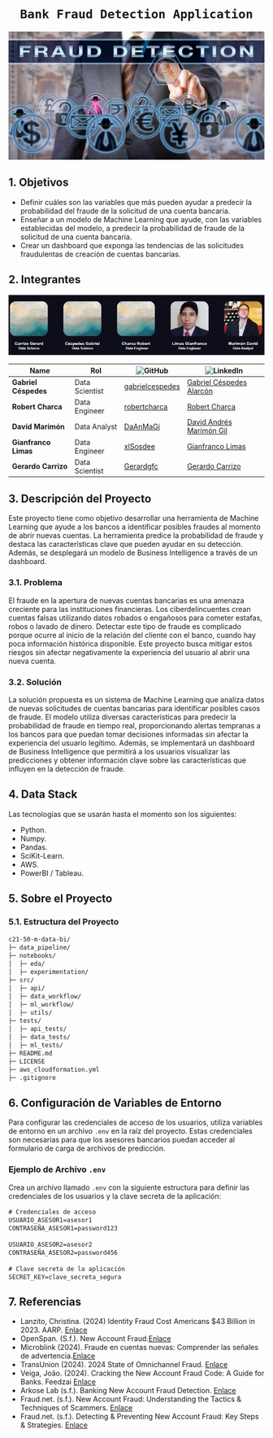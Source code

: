 # <h1 align=center>**`Bank Fraud Detection Application`**</h1>

<img src= 'src/fraude-financiero.jpg'>

## 1. Objetivos
- Definir cuáles son las variables que más pueden ayudar a predecir la probabilidad del fraude de la solicitud de una cuenta bancaria.
- Enseñar a un modelo de Machine Learning que ayude, con las variables establecidas del modelo, a predecir la probabilidad de fraude de la solicitud de una cuenta bancaria.
- Crear un dashboard que exponga las tendencias de las solicitudes fraudulentas de creación de cuentas bancarias.

## 2. Integrantes

<p align="center">
  <img src="src/integrantes.jpeg">
</p>


<div align="center">

<table>
  <thead>
    <tr>
      <th>Name</th>
      <th>Rol</th>
      <th><img src="https://img.shields.io/badge/GitHub-181717?style=flat-square&logo=github&logoColor=white" alt="GitHub"></th>
      <th><img src="https://img.shields.io/badge/linkedin-%231DA1F2.svg?style=for-the-badge&logo=linkedin&logoColor=white" alt="LinkedIn"></th>
    </tr>
  </thead>
  <tbody>
    <tr>
      <td><b>Gabriel Céspedes</b></td>
      <td>Data Scientist</td>
      <td><a href="https://github.com/gabrielcespedes">gabrielcespedes</a></td>
      <td><a href="https://www.linkedin.com/in/gabriel-cespedes-alarcon/">Gabriel Céspedes Alarcón</a></td>
    </tr>
    <tr>
      <td><b>Robert Charca</b></td>
      <td>Data Engineer</td>
      <td><a href="https://github.com/robertcharca">robertcharca</a></td>
      <td><a href="https://www.linkedin.com/in/robert-charca-123b28293/">Robert Charca</a></td>
    </tr>
    <tr>
      <td><b>David Marimón</b></td>
      <td>Data Analyst</td>
      <td><a href="https://github.com/DaAnMaGi">DaAnMaGi</a></td>
      <td><a href="https://www.linkedin.com/in/daanmagi/">David Andrés Marimón Gil</a></td>
    </tr>
    <tr>
      <td><b>Gianfranco Limas</b></td>
      <td>Data Engineer</td>
      <td><a href="https://github.com/xlSosdee">xlSosdee</a></td>
      <td><a href="https://www.linkedin.com/in/gianfranco-limas/">Gianfranco Limas</a></td>
    </tr>
    <tr>
      <td><b>Gerardo Carrizo</b></td>
      <td>Data Scientist</td>
      <td><a href="https://github.com/Gerardgfc">Gerardgfc</a></td>
      <td><a href="https://www.linkedin.com/in/gerardo-carrizo/">Gerardo Carrizo</a></td>
    </tr>
  </tbody>
</table>

</div>

## 3. Descripción del Proyecto
Este proyecto tiene como objetivo desarrollar una herramienta de Machine Learning que ayude a los bancos a identificar posibles fraudes al momento de abrir nuevas cuentas. La herramienta predice la probabilidad de fraude y destaca las características clave que pueden ayudar en su detección. Además, se desplegará un modelo de Business Intelligence a través de un dashboard.

### 3.1. Problema
El fraude en la apertura de nuevas cuentas bancarias es una amenaza creciente para las instituciones financieras. Los ciberdelincuentes crean cuentas falsas utilizando datos robados o engañosos para cometer estafas, robos o lavado de dinero. Detectar este tipo de fraude es complicado porque ocurre al inicio de la relación del cliente con el banco, cuando hay poca información histórica disponible. Este proyecto busca mitigar estos riesgos sin afectar negativamente la experiencia del usuario al abrir una nueva cuenta.

### 3.2. Solución
La solución propuesta es un sistema de Machine Learning que analiza datos de nuevas solicitudes de cuentas bancarias para identificar posibles casos de fraude. El modelo utiliza diversas características para predecir la probabilidad de fraude en tiempo real, proporcionando alertas tempranas a los bancos para que puedan tomar decisiones informadas sin afectar la experiencia del usuario legítimo. Además, se implementará un dashboard de Business Intelligence que permitirá a los usuarios visualizar las predicciones y obtener información clave sobre las características que influyen en la detección de fraude.

## 4. Data Stack
Las tecnologías que se usarán hasta el momento son los siguientes:
- Python.
- Numpy.
- Pandas.
- SciKit-Learn.
- AWS.
- PowerBI / Tableau.


## 5. Sobre el Proyecto

### 5.1. Estructura del Proyecto
```
c21-50-m-data-bi/
├─ data_pipeline/
├─ notebooks/
│  ├─ eda/
│  ├─ experimentation/
├─ src/
│  ├─ api/
│  ├─ data_workflow/
│  ├─ ml_workflow/
│  ├─ utils/
├─ tests/
│  ├─ api_tests/
│  ├─ data_tests/
│  ├─ ml_tests/
├─ README.md
├─ LICENSE
├─ aws_cloudformation.yml
├─ .gitignore

```

## 6. Configuración de Variables de Entorno

Para configurar las credenciales de acceso de los usuarios, utiliza variables de entorno en un archivo `.env` en la raíz del proyecto. Estas credenciales son necesarias para que los asesores bancarios puedan acceder al formulario de carga de archivos de predicción.

### Ejemplo de Archivo `.env`

Crea un archivo llamado `.env` con la siguiente estructura para definir las credenciales de los usuarios y la clave secreta de la aplicación:

```plaintext
# Credenciales de acceso
USUARIO_ASESOR1=asesor1
CONTRASEÑA_ASESOR1=password123

USUARIO_ASESOR2=asesor2
CONTRASEÑA_ASESOR2=password456

# Clave secreta de la aplicación
SECRET_KEY=clave_secreta_segura
```

## 7. Referencias
- Lanzito, Christina. (2024) Identity Fraud Cost Americans $43 Billion in 2023. AARP. [Enlace](https://www.aarp.org/money/scams-fraud/info-2024/identity-fraud-report.html)
- OpenSpan. (S.f.). New Account Fraud.[Enlace](https://www.onespan.com/topics/new-account-fraud)
- Microblink (2024). Fraude en cuentas nuevas: Comprender las señales de advertencia.[Enlace](https://microblink.com/es/resources/blog/fraude-en-cuentas-nuevas-comprender-las-senales-de-advertencia/#:~:text=A%20veces%20llamado%20%C2%ABfraude%20de,u%20obtenida%20mediante%20ingenier%C3%ADa%20social.)
- TransUnion (2024). 2024 State of Omnichannel Fraud. [Enlace](https://www.transunion.com/report/omnichannel-fraud-report?utm_campaign=PR+Global+Fraud+March+2024&utm_medium=press-release&utm_source=press-release&utm_content=PR+Global+Fraud+March+2024&atvy=%7B%22254739%22%3A%22Experience+B%22%7D)
- Veiga, João. (2024). Cracking the New Account Fraud Code: A Guide for Banks. Feedzai [Enlace](https://feedzai.com/blog/cracking-the-new-account-fraud-code-a-guide-for-banks/)
- Arkose Lab (s.f.). Banking New Account Fraud Detection. [Enlace](https://www.arkoselabs.com/new-account-fraud/banking-new-account-fraud-detection-explained/)
- Fraud.net. (s.f.). New Account Fraud: Understanding the Tactics & Techniques of Scammers. [Enlace](https://fraud.net/n/new-account-fraud-understanding-the-tactics-techniques-of-scammers/)
- Fraud.net. (s.f.). Detecting & Preventing New Account Fraud: Key Steps & Strategies. [Enlace](https://fraud.net/n/detecting-preventing-new-account-fraud-key-steps-strategies/)
